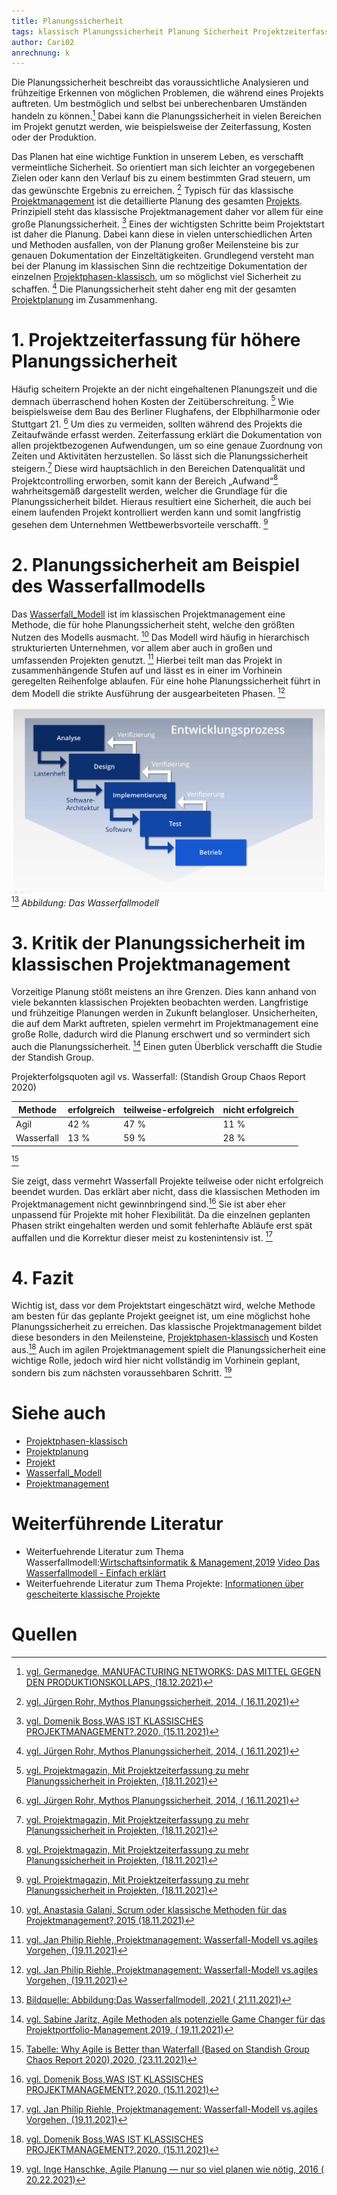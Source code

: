 ```yaml
---
title: Planungssicherheit
tags: klassisch Planungssicherheit Planung Sicherheit Projektzeiterfassung Wasserfallmodell
author: Cari02
anrechnung: k 
---
```


Die Planungssicherheit beschreibt das voraussichtliche Analysieren und frühzeitige Erkennen von möglichen Problemen, die während eines Projekts auftreten. 
Um bestmöglich und selbst bei unberechenbaren Umständen handeln zu können.[^1]
Dabei kann die Planungssicherheit in vielen Bereichen im Projekt genutzt werden, wie beispielsweise der Zeiterfassung, Kosten oder der Produktion.

Das Planen hat eine wichtige Funktion in unserem Leben, es verschafft vermeintliche Sicherheit.
So orientiert man sich leichter an vorgegebenen Zielen oder kann den Verlauf bis zu einem bestimmten Grad steuern, 
um das gewünschte Ergebnis zu erreichen. [^2] 
Typisch für das klassische [Projektmanagement](Projektmanagement.md) ist die detaillierte Planung des gesamten [Projekts](Projekt.md).
Prinzipiell steht das klassische Projektmanagement daher vor allem für eine große Planungssicherheit. [^3]
Eines der wichtigsten Schritte beim Projektstart ist daher die Planung. 
Dabei kann diese in vielen unterschiedlichen Arten und Methoden ausfallen, von der Planung großer Meilensteine 
bis zur genauen Dokumentation der Einzeltätigkeiten. Grundlegend versteht man bei der Planung im klassischen Sinn die rechtzeitige 
Dokumentation der einzelnen [Projektphasen-klassisch](Projektphasen_klassisch.md), um so möglichst viel Sicherheit zu schaffen. [^2]
Die Planungssicherheit steht daher eng mit der gesamten [Projektplanung](Projektplanung.md) im Zusammenhang.


# 1.	Projektzeiterfassung für höhere Planungssicherheit

Häufig scheitern Projekte an der nicht eingehaltenen Planungszeit und die demnach überraschend hohen Kosten der Zeitüberschreitung. [^4]
Wie beispielsweise dem Bau des Berliner Flughafens, der Elbphilharmonie oder Stuttgart 21. [^2]
Um dies zu vermeiden, sollten während des Projekts die Zeitaufwände erfasst werden. 
Zeiterfassung erklärt die Dokumentation von allen projektbezogenen Aufwendungen, um so eine genaue Zuordnung von Zeiten und Aktivitäten herzustellen. 
So lässt sich die Planungssicherheit steigern.[^4]
Diese wird hauptsächlich in den Bereichen Datenqualität und Projektcontrolling erworben, 
somit kann der Bereich „Aufwand“[^4] wahrheitsgemäß dargestellt werden, welcher die Grundlage für die Planungssicherheit bildet.
Hieraus resultiert eine Sicherheit, die auch bei einem laufenden Projekt kontrolliert werden kann und somit langfristig gesehen 
dem Unternehmen Wettbewerbsvorteile verschafft. [^4]

# 2.  Planungssicherheit am Beispiel des Wasserfallmodells

Das [Wasserfall_Modell](Wasserfall_Modell.md) ist im klassischen Projektmanagement eine Methode, die für hohe Planungssicherheit steht, 
welche den größten Nutzen des Modells ausmacht. [^5]
Das Modell wird häufig in hierarchisch strukturierten Unternehmen, vor allem aber auch in großen und umfassenden Projekten genutzt. [^6]
Hierbei teilt man das Projekt in zusammenhängende Stufen auf und lässt es in einer im Vorhinein geregelten Reihenfolge ablaufen.
Für eine hohe Planungssicherheit führt in dem Modell die strikte Ausführung der ausgearbeiteten Phasen. [^6]

![Wasserfallmodell](Planungssicherheit/wasserfallmodell.png) [^9]
*Abbildung: Das Wasserfallmodell*

# 3.	Kritik der Planungssicherheit im klassischen Projektmanagement

Vorzeitige Planung stößt meistens an ihre Grenzen. Dies kann anhand von viele bekannten klassischen Projekten beobachten werden. 
Langfristige und frühzeitige Planungen werden in Zukunft belangloser. Unsicherheiten, die auf dem Markt auftreten, 
spielen vermehrt im Projektmanagement eine große Rolle, dadurch wird die Planung erschwert und so vermindert sich auch die Planungssicherheit. [^7]
Einen guten Überblick verschafft die Studie der Standish Group.

Projekterfolgsquoten agil vs. Wasserfall: (Standish Group Chaos Report 2020)

| Methode       | erfolgreich   |   teilweise-erfolgreich    |   nicht erfolgreich  |
| ------------- | ------------- |----------------------------|----------------------|
| Agil          |      42 %     |            47 %            |          11 %        |
| Wasserfall    |      13 %     |            59 %            |          28 %        |
 
[^10]

Sie zeigt, dass vermehrt Wasserfall Projekte teilweise oder nicht erfolgreich beendet wurden.
Das erklärt aber nicht, dass die klassischen Methoden im Projektmanagement nicht gewinnbringend sind.[^3]
Sie ist aber eher unpassend für Projekte mit hoher Flexibilität. Da die einzelnen geplanten Phasen strikt eingehalten werden und somit fehlerhafte 
Abläufe erst spät auffallen und die Korrektur dieser meist zu kostenintensiv ist.  [^6]

# 4. Fazit
Wichtig ist, dass vor dem Projektstart eingeschätzt wird, welche Methode am besten für das geplante Projekt geeignet ist, 
um eine möglichst hohe Planungssicherheit zu erreichen. Das klassische Projektmanagement bildet diese besonders in den Meilensteine, 
[Projektphasen-klassisch](Projektphasen_klassisch.md) und Kosten aus.[^3]
Auch im agilen Projektmanagement spielt die Planungssicherheit eine wichtige Rolle, jedoch wird hier nicht vollständig im Vorhinein geplant, 
sondern bis zum nächsten voraussehbaren Schritt. [^8]


# Siehe auch

* [Projektphasen-klassisch](Projektphasen_klassisch.md)
* [Projektplanung](Projektplanung.md)
* [Projekt](Projekt.md)
* [Wasserfall_Modell](Wasserfall_Modell.md)
* [Projektmanagement](Projektmanagement.md)

# Weiterführende Literatur

* Weiterfuehrende Literatur zum Thema Wasserfallmodell:[Wirtschaftsinformatik & Management,2019](https://link.springer.com/article/10.1365/s35764-019-00193-7)
                                                       [Video Das Wasserfallmodell - Einfach erklärt]( https://www.youtube.com/watch?v=YBwqVx2Prlk)
* Weiterfuehrende Literatur zum Thema Projekte: 
[Informationen über gescheiterte klassische Projekte]( http://projekt-manager.eu/gescheiterte-projekte.html)


# Quellen

[^1]: [vgl. Germanedge, MANUFACTURING NETWORKS: DAS MITTEL GEGEN DEN PRODUKTIONSKOLLAPS, (18.12.2021)]( https://www.germanedge.com/schlauer-raum-blog/manufacturing-networks/)
[^2]: [vgl. Jürgen Rohr, Mythos Planungssicherheit, 2014, ( 16.11.2021)](https://books.google.de/books?hl=de&lr=&id=8XOQAwAAQBAJ&oi=fnd&pg=PA5&dq=Planungssicherheit+in+Projekten&ots=yVQHLggrPE&sig=XH8vEIV_nv5SkuaSuKd2qLMjToM#v=onepage&q&f=false)
[^3]: [vgl. Domenik Boss,WAS IST KLASSISCHES PROJEKTMANAGEMENT?,2020, (15.11.2021)](https://www.agile-heroes.de/magazine/was-ist-klassisches-projektmanagement/)
[^4]: [vgl. Projektmagazin, Mit Projektzeiterfassung zu mehr Planungssicherheit in Projekten, (18.11.2021)](https://www.projektmagazin.de/artikel/mit-projektzeiterfassung-zu-mehr-planungssicherheit-projekten_77071)
[^5]: [vgl. Anastasia Galani, Scrum oder klassische Methoden für das Projektmanagement?,2015 (18.11.2021)](https://galaniprojects.de/2015/09/14/scrum-oder-klassische-methoden-fuer-das-projektmaangement/)
[^6]: [vgl. Jan Philip Riehle, Projektmanagement: Wasserfall-Modell vs.agiles Vorgehen, (19.11.2021)](https://www.pinuts.de/projektmanagement-wasserfall-modell-gegen-agiles-arbeiten)
[^7]: [vgl. Sabine Jaritz, Agile Methoden als potenzielle Game Changer für das Projektportfolio-Management,2019, ( 19.11.2021)](https://link.springer.com/chapter/10.1007/978-3-658-26260-0_6)
[^8]: [vgl. Inge Hanschke, Agile Planung — nur so viel planen wie nötig, 2016 ( 20.22.2021)](https://link.springer.com/article/10.1007/s35764-016-0063-1)
[^9]: [Bildquelle: Abbildung:Das Wasserfallmodell, 2021 ( 21.11.2021)](https://www.ionos.de/digitalguide/websites/web-entwicklung/wasserfallmodell/)
[^10]:[Tabelle: Why Agile is Better than Waterfall (Based on Standish Group Chaos Report 2020),2020, (23.11.2021)](https://vitalitychicago.com/blog/agile-projects-are-more-successful-traditional-projects/)

